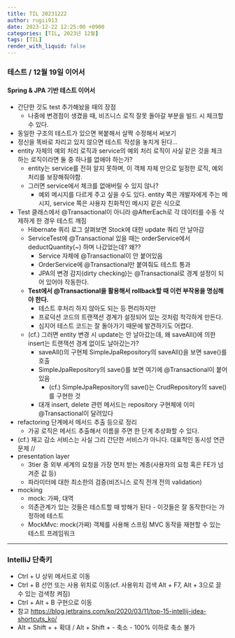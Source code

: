 ```yaml
---
title: TIL 20231222
author: rugii913
date: 2023-12-22 12:25:00 +0900
categories: [TIL, 2023년 12월]
tags: [TIL]
render_with_liquid: false
---
```


### 테스트 / 12월 19일 이어서
#### Spring & JPA 기반 테스트 이어서
- 간단한 것도 test 추가해놨을 때의 장점
  - 나중에 변경점이 생겼을 때, 비즈니스 로직 잘못 돌아갈 부분을 빌드 시 체크할 수 있다.
- 동일한 구조의 테스트가 있으면 복붙해서 살짝 수정해서 써보기
- 정신을 똑바로 차리고 있지 않으면 테스트 작성을 놓치게 된다...
- entity 자체의 예외 처리 로직과 service의 예외 처리 로직이 사실 같은 것을 체크하는 로직이라면 둘 중 하나를 없애야 하는가?
  - entity는 service를 전혀 알지 못하며, 이 객체 자체 만으로 일정한 로직, 예외 처리를 보장해줘야함.
  - 그러면 service에서 체크를 없애버릴 수 있지 않나?
    - 예외 메시지를 다르게 주고 싶을 수도 있다. entity 쪽은 개발자에게 주는 메시지, service 쪽은 사용자 친화적인 메시지 같은 식으로
- Test 클래스에서 @Transactional이 아니라 @AfterEach로 각 데이터를 수동 삭제하게 한 경우 테스트 깨짐
  - Hibernate 쿼리 로그 살펴보면 Stock에 대한 update 쿼리 안 날아감
  - ServiceTest에 @Transactional 있을 때는 orderService에서 deductQuantity(~) 하며 나갔었는데? 왜??
    - Service 자체에 @Transactional이 안 붙어있음
    - OrderService에 @Transactional만 붙여줘도 테스트 통과
    - JPA의 변경 감지(dirty checking)는 @Transactional로 경계 설정이 되어 있어야 작동한다.
  - **Test에서 @Transactional을 활용해서 rollback할 때 이런 부작용을 명심해야 한다.**
    - 테스트 후처리 하지 않아도 되는 등 편리하지만 
    - 프로덕션 코드의 트랜잭션 경계가 설정되어 있는 것처럼 착각하게 만든다.
    - 심지어 테스트 코드는 잘 돌아가기 때문에 발견하기도 어렵다.
  - (cf.) 그러면 entity 변경 시 update는 안 날아갔는데, 왜 saveAll()에 의한 insert는 트랜잭션 경계 없이도 날아갔는가?
    - saveAll()의 구현체 SimpleJpaRepository의 saveAll()을 보면 save()를 호출
    - SimpleJpaRepository의 save()를 보면 여기에 @Transactional이 붙어있음  
      - (cf.) SimpleJpaRepository의 save()는 CrudRepository의 save()를 구현한 것
    - 대개 insert, delete 관련 메서드는 repository 구현체에 이미 @Transactional이 달려있다
- refactoring 단계에서 메서드 추출 등으로 정리
  - 가공 로직은 메서드 추출해서 이름을 주면 한 단계 추상화할 수 있다.
- (cf.) 재고 감소 서비스는 사실 그리 간단한 서비스가 아니다. 대표적인 동시성 연관 문제
//
- presentation layer
  - 3tier 중 외부 세계의 요청을 가장 먼저 받는 계층(사용자의 요청 혹은 FE가 넘겨준 값 등)
  - 파라미터에 대한 최소한의 검증(비즈니스 로직 전개 전의 validation)
- mocking
  - mock: 가짜, 대역
  - 의존관계가 있는 것들은 테스트할 때 방해가 된다 - 이것들은 잘 동작한다는 가정하에 테스트
  - MockMvc: mock(가짜) 객체를 사용해 스프링 MVC 동작을 재현할 수 있는 테스트 프레임워크

---

### IntelliJ 단축키
- Ctrl + U 상위 메서드로 이동
- Ctrl + B 선언 또는 사용 위치로 이동(cf. 사용위치 검색 Alt + F7, Alt + 3으로 끌 수 있는 검색창 켜짐)
- Ctrl + Alt + B 구현으로 이동
- 참고 <https://blog.jetbrains.com/ko/2020/03/11/top-15-intellij-idea-shortcuts_ko/>
- Alt + Shift + + 확대 / Alt + Shift + - 축소 - 100% 이하로 축소 불가